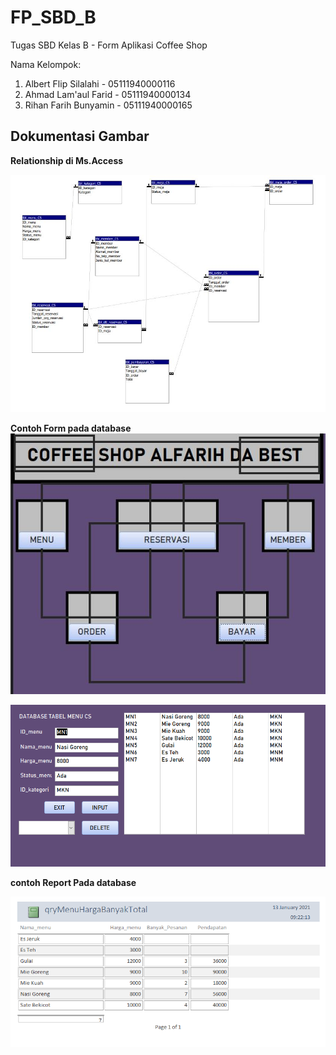 # FP_SBD_B
Tugas SBD Kelas B - Form Aplikasi Coffee Shop

Nama Kelompok:
1. Albert Flip Silalahi - 05111940000116
2. Ahmad Lam'aul Farid - 05111940000134
3. Rihan Farih Bunyamin - 05111940000165

## Dokumentasi Gambar
**Relationship di Ms.Access**

![Relasitabel](https://github.com/rihanfarih/FP_SBD_B/blob/main/images/Relasi%20semua%20tabel%20FP%20SBD.jpg)

**Contoh Form pada database**
![Formawal](https://github.com/rihanfarih/FP_SBD_B/blob/main/images/Form%20aplikasi%20Coffee%20Shop%20%20FP%20SBD.jpg)

![Form](https://github.com/rihanfarih/FP_SBD_B/blob/main/images/databasetabelmenu.png)

**contoh Report Pada database**

![Report](https://github.com/rihanfarih/FP_SBD_B/blob/main/images/qryMenuHargaBanyakTotal.png)
